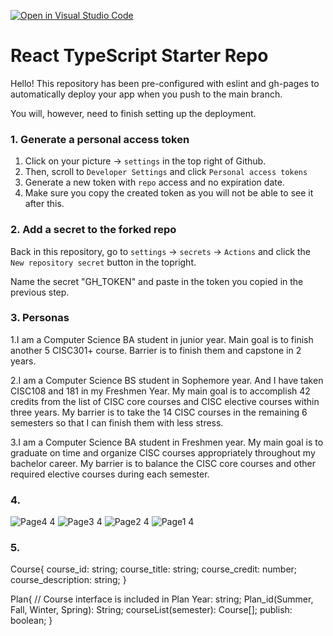 [![Open in Visual Studio Code](https://classroom.github.com/assets/open-in-vscode-f059dc9a6f8d3a56e377f745f24479a46679e63a5d9fe6f495e02850cd0d8118.svg)](https://classroom.github.com/online_ide?assignment_repo_id=7542535&assignment_repo_type=AssignmentRepo)
# React TypeScript Starter Repo

Hello! This repository has been pre-configured with eslint and gh-pages to automatically deploy your app when you push to the main branch.

You will, however, need to finish setting up the deployment.

### 1. Generate a personal access token

1. Click on your picture -> `settings` in the top right of Github.
2. Then, scroll to `Developer Settings` and click `Personal access tokens`
3. Generate a new token with `repo` access and no expiration date.
4. Make sure you copy the created token as you will not be able to see it after this.

### 2. Add a secret to the forked repo

Back in this repository, go to `settings` -> `secrets` -> `Actions` and click the `New repository secret` button in the topright.

Name the secret "GH_TOKEN" and paste in the token you copied in the previous step.

### 3. Personas

1.I am a Computer Science BA student in junior year. Main goal is to finish another 5 CISC301+ course. Barrier is to finish them and capstone in 2 years.

2.I am a Computer Science BS student in Sophemore year. And I have taken CISC108 and 181 in my Freshmen Year. My main goal is to accomplish 42 credits from the list of CISC core courses and CISC elective courses within three years. My barrier is to take the 14 CISC courses in the remaining 6 semesters so that I can finish them with less stress.

3.I am a Computer Science BA student in Freshmen year. My main goal is to graduate on time and organize CISC courses appropriately throughout my bachelor career. My barrier is to balance the CISC core courses and other required elective courses during each semester.


### 4.
![Page4 4](https://user-images.githubusercontent.com/55119395/161885479-d5d4a9a2-c455-4b96-be98-aa4caaa2ab8a.jpg)
![Page3 4](https://user-images.githubusercontent.com/55119395/161885480-1106c277-4a25-4d50-a178-7180235e11b9.jpg)
![Page2 4](https://user-images.githubusercontent.com/55119395/161885481-9f73ee11-fa4a-43b7-b358-b461c577d3d6.jpg)
![Page1 4](https://user-images.githubusercontent.com/55119395/161885482-d80ba724-48e2-4e12-b5d7-1db2973523fa.jpg)

### 5.
Course{
course_id: string;
course_title: string;
course_credit: number;
course_description: string;
}

Plan{ // Course interface is included in Plan
Year: string;
Plan_id(Summer, Fall, Winter, Spring): String;
courseList(semester): Course[];
publish: boolean;
}
